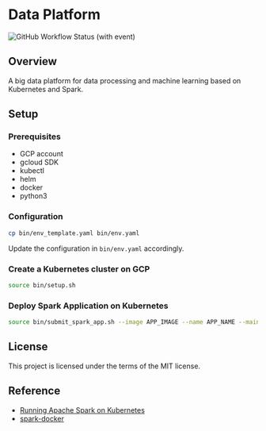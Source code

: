 # Data Platform

![GitHub Workflow Status (with event)](https://img.shields.io/github/actions/workflow/status/xuwenyihust/Data-Platform/ci-cd.yml?logo=github&link=https%3A%2F%2Fgithub.com%2Fxuwenyihust%2FData-Platform%2Factions%2Fworkflows%2Fci-cd.yml)

## Overview
A big data platform for data processing and machine learning based on Kubernetes and Spark.

## Setup
### Prerequisites
- GCP account
- gcloud SDK
- kubectl
- helm
- docker
- python3

### Configuration
```bash
cp bin/env_template.yaml bin/env.yaml
```

Update the configuration in `bin/env.yaml` accordingly.

### Create a Kubernetes cluster on GCP
```bash
source bin/setup.sh
```

### Deploy Spark Application on Kubernetes
```bash
source bin/submit_spark_app.sh --image APP_IMAGE --name APP_NAME --main MAIN_CLASS --jar JAR_FILE --args APP_ARGS
```

## License
This project is licensed under the terms of the MIT license.

## Reference
- [Running Apache Spark on Kubernetes](https://medium.com/empathyco/running-apache-spark-on-kubernetes-2e64c73d0bb2)
- [spark-docker](https://github.com/apache/spark-docker)